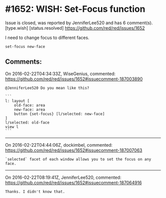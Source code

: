 
#1652: WISH: Set-Focus function
================================================================================
Issue is closed, was reported by JenniferLee520 and has 6 comment(s).
[type.wish] [status.resolved]
<https://github.com/red/red/issues/1652>

I need to change focus to different faces.

``` Red
set-focus new-face
```



Comments:
--------------------------------------------------------------------------------

On 2016-02-22T04:34:33Z, WiseGenius, commented:
<https://github.com/red/red/issues/1652#issuecomment-187003890>

    @JenniferLee520 Do you mean like this?
    
    ```
    l: layout [
        old-face: area
        new-face: area
        button {set-focus} [l/selected: new-face]
    ]
    l/selected: old-face
    view l
    ```

--------------------------------------------------------------------------------

On 2016-02-22T04:44:06Z, dockimbel, commented:
<https://github.com/red/red/issues/1652#issuecomment-187007063>

    `selected` facet of each window allows you to set the focus on any face.

--------------------------------------------------------------------------------

On 2016-02-22T08:19:41Z, JenniferLee520, commented:
<https://github.com/red/red/issues/1652#issuecomment-187064916>

    Thanks. I didn't know that. 

